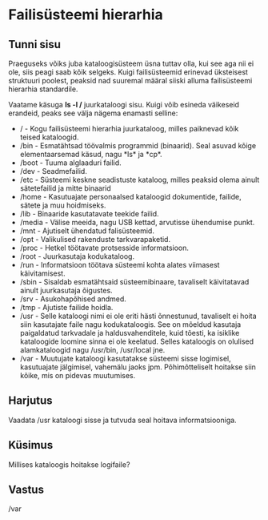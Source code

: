 ﻿# Failisüsteemi hierarhia

## Tunni sisu

Praeguseks võiks juba kataloogisüsteem üsna tuttav olla, kui see aga nii ei ole, siis peagi saab kõik selgeks. Kuigi failisüsteemid erinevad üksteisest struktuuri poolest, peaksid nad suuremal määral siiski alluma failisüsteemi hierarhia standardile.

Vaatame käsuga <b>ls -l /</b> juurkataloogi sisu. Kuigi võib esineda väikeseid erandeid, peaks see välja nägema enamasti selline:

<ul>
<li>/ - Kogu failisüsteemi hierarhia juurkataloog, milles paiknevad kõik teised kataloogid.</li>
<li>/bin - Esmatähtsad töövalmis programmid (binaarid). Seal asuvad kõige elementaarsemad käsud, nagu *ls* ja *cp*.</li>
<li>/boot - Tuuma alglaaduri failid.</li>
<li>/dev - Seadmefailid.</li>
<li>/etc - Süsteemi keskne seadistuste kataloog, milles peaksid olema ainult sätetefailid ja mitte binaarid</li>
<li>/home - Kasutuajate personaalsed kataloogid dokumentide, failide, sätete ja muu hoidmiseks. </li>
<li>/lib - Binaaride kasutatavate teekide failid.</li>
<li>/media - Välise meeida, nagu USB kettad, arvutisse ühendumise punkt.</li>
<li>/mnt - Ajutiselt ühendatud falisüsteemid.</li>
<li>/opt - Valikulised rakenduste tarkvarapaketid.</li>
<li>/proc - Hetkel töötavate protsesside informatsioon.</li>
<li>/root - Juurkasutaja kodukataloog.</li>
<li>/run - Informatsioon töötava süsteemi kohta alates viimasest käivitamisest.</li>
<li>/sbin - Sisaldab esmatähtsaid süsteemibinaare, tavaliselt käivitatavad ainult juurkasutaja õigustes.</li>
<li>/srv - Asukohapõhised andmed.</li>
<li>/tmp - Ajutiste failide hoidla. </li>
<li>/usr - Selle kataloogi nimi ei ole eriti hästi õnnestunud, tavaliselt ei hoita siin kasutajate faile nagu kodukataloogis. See on mõeldud kasutaja paigaldatud tarkvadale ja haldusvahenditele, kuid tõesti, ka isiklike kataloogide loomine sinna ei ole keelatud. Selles kataloogis on olulised alamkataloogid nagu /usr/bin, /usr/local jne.</li>
<li>/var - Muutujate kataloogi kasutatakse süsteemi sisse logimisel, kasutuajate jälgimisel, vahemälu jaoks jpm. Põhimõtteliselt hoitakse siin kõike, mis on pidevas muutumises.</li>
</ul>

## Harjutus

Vaadata /usr kataloogi sisse ja tutvuda seal hoitava informatsiooniga.

## Küsimus

Millises kataloogis hoitakse logifaile?

## Vastus

/var
